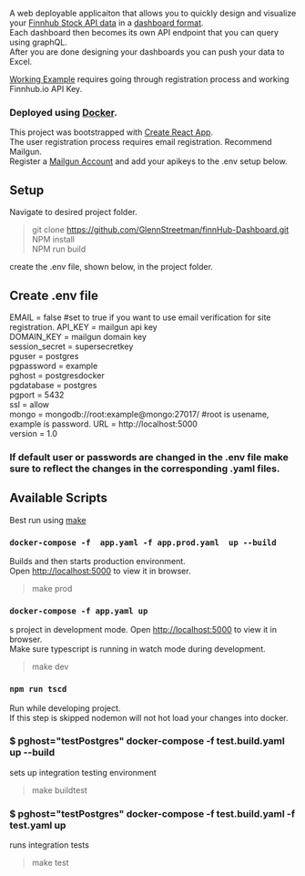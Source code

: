A web deployable applicaiton that allows you to quickly design and visualize your [Finnhub Stock API data](https://finnhub.io/) in a [dashboard format](https://github.com/GlennStreetman/finnHub-Dashboard/blob/master/public/Example_small.jpg).  
Each dashboard then becomes its own API endpoint that you can query using graphQL.  
After you are done designing your dashboards you can push your data to Excel.

[Working Example](https://finn-dash.herokuapp.com/) requires going through registration process and working Finnhub.io API Key.

### Deployed using [Docker](https://www.docker.com/).  
This project was bootstrapped with [Create React App](https://github.com/facebook/create-react-app).   
The user registration process requires email registration. Recommend Mailgun.  
Register a [Mailgun Account](https://www.mailgun.com/) and add your apikeys to the .env setup below.

## Setup  
Navigate to desired project folder.
>git clone https://github.com/GlennStreetman/finnHub-Dashboard.git  
>NPM install  
>NPM run build  

create the .env file, shown below, in the project folder.

## Create .env file

EMAIL = false     #set to true if you want to use email verification for site registration.
API_KEY = mailgun api key  
DOMAIN_KEY = mailgun domain key  
session_secret = supersecretkey  
pguser = postgres  
pgpassword = example  
pghost = postgresdocker  
pgdatabase = postgres  
pgport = 5432  
ssl = allow  
mongo = mongodb://root:example@mongo:27017/  #root is usename, example is password.
URL = http://localhost:5000  
version = 1.0 

### If default user or passwords are changed in the .env file make sure to reflect the changes in the corresponding .yaml files. 

## Available Scripts  
Best run using [make](https://www.gnu.org/software/make/)  

### `docker-compose -f  app.yaml -f app.prod.yaml  up --build`
Builds and then starts production environment.<br />
Open [http://localhost:5000](http://localhost:5000) to view it in browser.  
>make prod

### `docker-compose -f app.yaml up`
s project in development mode.
Open [http://localhost:5000](http://localhost:5000) to view it in browser.    
Make sure typescript is running in watch mode during development.  
>make dev

### `npm run tscd`  
Run while developing project.  
If this step is skipped nodemon will not hot load your changes into docker.

### $ pghost="testPostgres" docker-compose -f test.build.yaml up --build 
sets up integration testing environment
>make buildtest

### $ pghost="testPostgres" docker-compose -f test.build.yaml -f test.yaml up
runs integration tests
>make test
